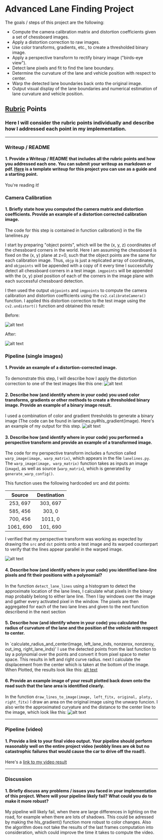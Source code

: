 # Advanced Lane Finding Project

The goals / steps of this project are the following:

* Compute the camera calibration matrix and distortion coefficients given a set of chessboard images.
* Apply a distortion correction to raw images.
* Use color transforms, gradients, etc., to create a thresholded binary image.
* Apply a perspective transform to rectify binary image ("birds-eye view").
* Detect lane pixels and fit to find the lane boundary.
* Determine the curvature of the lane and vehicle position with respect to center.
* Warp the detected lane boundaries back onto the original image.
* Output visual display of the lane boundaries and numerical estimation of lane curvature and vehicle position.

[//]: # (Image References)

[image0]: ./output_images/original_image.jpg "Original image"
[image1]: ./output_images/distorted.jpg "Distorted"
[image2]: ./output_images/undistorted.jpg "Undistorted"
[image3]: ./output_images/HLS_image.jpg "HLS image"
[image4]: ./output_images/HLS_warped_image.jpg "HLS warped"
[image5]: ./output_images/histogram.jpg "Histogram"
[image6]: ./output_images/boxes_lane_image.jpg "boxes and Lane"
[image7]: ./output_images/final_image.jpg "Final image"
[video1]: ./project_output.mp4 "Video"

## [Rubric](https://review.udacity.com/#!/rubrics/571/view) Points

### Here I will consider the rubric points individually and describe how I addressed each point in my implementation.  

---

### Writeup / README

#### 1. Provide a Writeup / README that includes all the rubric points and how you addressed each one.  You can submit your writeup as markdown or pdf.  [Here](https://github.com/udacity/CarND-Advanced-Lane-Lines/blob/master/writeup_template.md) is a template writeup for this project you can use as a guide and a starting point.  

You're reading it!

### Camera Calibration

#### 1. Briefly state how you computed the camera matrix and distortion coefficients. Provide an example of a distortion corrected calibration image.

The code for this step is contained in function calibration() in the file lanelines.py

I start by preparing "object points", which will be the (x, y, z) coordinates of the chessboard corners in the world. Here I am assuming the chessboard is fixed on the (x, y) plane at z=0, such that the object points are the same for each calibration image.  Thus, `objp` is just a replicated array of coordinates, and `objpoints` will be appended with a copy of it every time I successfully detect all chessboard corners in a test image.  `imgpoints` will be appended with the (x, y) pixel position of each of the corners in the image plane with each successful chessboard detection.  

I then used the output `objpoints` and `imgpoints` to compute the camera calibration and distortion coefficients using the `cv2.calibrateCamera()` function.  I applied this distortion correction to the test image using the `cv2.undistort()` function and obtained this result:

Before:

![alt text][image1]

After:

![alt text][image2]

### Pipeline (single images)

#### 1. Provide an example of a distortion-corrected image.

To demonstrate this step, I will describe how I apply the distortion correction to one of the test images like this one:
![alt text][image0]

#### 2. Describe how (and identify where in your code) you used color transforms, gradients or other methods to create a thresholded binary image.  Provide an example of a binary image result.

I used a combination of color and gradient thresholds to generate a binary image (The code can be found in lanelines.py#hls_gradient(image).  Here's an example of my output for this step.
![alt text][image3]

#### 3. Describe how (and identify where in your code) you performed a perspective transform and provide an example of a transformed image.

The code for my perspective transform includes a function called `warp_image(image, warp_matrix)`, which appears in the file `lanelines.py`.  The `warp_image(image, warp_matrix)` function takes as inputs an image (`image`), as well as source (`warp_matrix`), which is generated by `generate_warp_config()`.

This function uses the following hardcoded src and dst points:

| Source        | Destination   | 
|:-------------:|:-------------:| 
| 253, 697      | 303, 697      |
| 585, 456      | 303, 0        |
| 700, 456      | 1011, 0       |
| 1061, 690     | 101, 690      |

I verified that my perspective transform was working as expected by drawing the `src` and `dst` points onto a test image and its warped counterpart to verify that the lines appear parallel in the warped image.

![alt text][image4]

#### 4. Describe how (and identify where in your code) you identified lane-line pixels and fit their positions with a polynomial?

In the function `detect_lane_lines` using a histogram to detect the approximate location of the lane lines, I calculate what pixels in the binary map probably belong to either lane line.
Then I lay windows over the image and gather every activated pixel in the window.
The pixels are then aggregated for each of the two lane lines and given to the next function describend in the next section

#### 5. Describe how (and identify where in your code) you calculated the radius of curvature of the lane and the position of the vehicle with respect to center.

In `calculate_radius_and_center(image, left_lane_inds, nonzerox, nonzeroy, out_img, right_lane_inds)' I use the detected points from the last function to lay a polynomial over the points and convert it from pixel space to meter space. This results in left and right curve radius.
next I calculate the displacement from the center which is taken at the bottom of the image.
When Plotted, the results look like this:
[alt text][image5]

#### 6. Provide an example image of your result plotted back down onto the road such that the lane area is identified clearly.

In the function `draw_lines_to_image(image, left_fitx, original, ploty, right_fitx)` I draw an area on the original image using the unwarp funcion. I also write the approximated curvature and the distance to the center line to the image, which look like this:
![alt text][image6]

---

### Pipeline (video)

#### 1. Provide a link to your final video output.  Your pipeline should perform reasonably well on the entire project video (wobbly lines are ok but no catastrophic failures that would cause the car to drive off the road!).

Here's a [link to my video result](./project_output.mp4)

---

### Discussion

#### 1. Briefly discuss any problems / issues you faced in your implementation of this project.  Where will your pipeline likely fail?  What could you do to make it more robust?

My pipeline will likely fail, when there are large differences in lighting on the road, for example when there are lots of shadows. This could be adressed by making the hls_gradient() function more robust to color changes. Also the algorithm does not take the results of the last frames computation into consideration, which could improve the time it takes to compute the video.